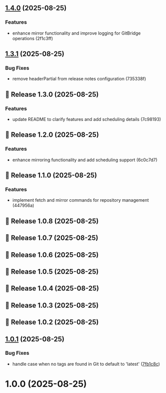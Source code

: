 ## [1.4.0](https://github.com/Paul1404/GitBridge/compare/v1.3.1...v1.4.0) (2025-08-25)

### Features

- enhance mirror functionality and improve logging for GitBridge operations (2f1c3ff)

## [1.3.1](https://github.com/Paul1404/GitBridge/compare/v1.3.0...v1.3.1) (2025-08-25)

### Bug Fixes

- remove headerPartial from release notes configuration (735338f)

## 🚀 Release 1.3.0 (2025-08-25)


### Features

- update README to clarify features and add scheduling details (7c98193)

## 🚀 Release 1.2.0 (2025-08-25)


### Features

- enhance mirroring functionality and add scheduling support (6c0c7d7)

## 🚀 Release 1.1.0 (2025-08-25)


### Features

- implement fetch and mirror commands for repository management (447956a)

## 🚀 Release 1.0.8 (2025-08-25)

## 🚀 Release 1.0.7 (2025-08-25)

## 🚀 Release 1.0.6 (2025-08-25)

## 🚀 Release 1.0.5 (2025-08-25)

## 🚀 Release 1.0.4 (2025-08-25)

## 🚀 Release 1.0.3 (2025-08-25)

## 🚀 Release 1.0.2 (2025-08-25)

## [1.0.1](https://github.com/Paul1404/GitBridge/compare/v1.0.0...v1.0.1) (2025-08-25)


### Bug Fixes

* handle case when no tags are found in Git to default to 'latest' ([7fb1c8c](https://github.com/Paul1404/GitBridge/commit/7fb1c8c301b9e47643f599939cc6f137798b0d64))

# 1.0.0 (2025-08-25)
